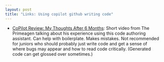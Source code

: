 ```yaml
---
layout: post
title: "Links: Using copilot github writing code"
---
```


* [CoPilot Review: My Thoughts After 6 Months](https://www.youtube.com/watch?v=RDd71IUIgpg): Short video from The Primeagen talking about his experience using this code authoring assistant. Can help with boilerplate. Makes mistakes. Not recommended for juniors who should probably just write code and get a sense of where bugs may appear and how to read code critically. (Generated code can get glossed over sometimes.) 